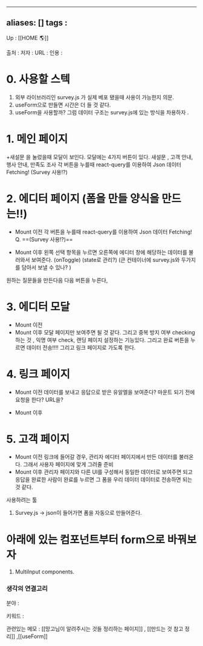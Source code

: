 

---
aliases: []
tags : 
---
Up : [[HOME 🌎]]

출처 :
저자 :
URL : 
인용 : 

# 0. 사용할 스텍 
1. 외부 라이브러리인 survey.js 가 실제 베포 됐을때 사용이 가능한지 의문. 
2. useForm으로 만들면 시간은 더 들 것 같다.
3. useForm을 사용할까? 그럼 데이터 구조는 survey.js에 있는  방식을 차용하자 .

# 1. 메인 페이지 
+새설문 을 눌렀을때 모달이 보인다.
모달에는 4가지 버튼이 있다. 
새설문 , 고객 안내, 행사 안내, 만족도 조사
각 버튼을 누를때 react-query를 이용하여 Json 데이터 Fetching! (Survey 사용!?)


# 2. 에디터 페이지 (폼을 만들 양식을 만드는!!)
- Mount 이전 
각 버튼을 누를때 react-query를 이용하여 Json 데이터 Fetching! Q. ==(Survey 사용!?)==

- Mount 이후 
왼쪽 선택 항목을 누르면 오른쪽에 에디터 창에 해당하는 데이터를 불러와서 보여준다. (onToggle) (state로 관리?) (큰 컨테이너에 survey.js와 두가지를 담아서 보낼 수 있나? )

원하는 질문들을 만든다음 다음 버튼을 누른다, 

# 3. 에디터 모달
- Mount 이전 
- Mount 이후
	모달 페이지만 보여주면 될 것 같다. 그리고 중복 방지 여부 checking 하는 것 , 익명 여부 check, 랜딩 페이지 설정하는 기능있다.
	그리고 완료 버튼을 누르면 데이터 전송!!!!
	그리고 링크 페이지로 가도록 한다. 

# 4. 링크 페이지
- Mount 이전
데이터를 보내고 응답으로 받은 유알엘을 보여준다? 마운트 되기 전에 요청을 한다? URL을? 

- Mount 이후 

# 5. 고객 페이지
- Mount 이전
링크에 들어갈 경우,  관리자 에디터 페이지에서 만든 데이터를 불러온다. 그래서 사용자 페이지에 맞게 그려줄 준비
- Mount 이후
관리자 페이지와 다른 UI를 구성해서 동일한 데이터로 보여주면 되고 응답을 완료한 사람이 완료를 누르면
그 폼을 우리 데이터 데이터로 전송하면 되는 것 같다. 


사용하려는 툴

1. Survey.js 
-> json이 들어가면 폼을 자동으로 만들어준다. 



# 아래에 있는 컴포넌트부터 form으로 바꿔보자
1. MultiInput components.




### 생각의 연결고리
분야 :

키워드 :

관련있는 메모 : [[망고님이 알려주시는 것들 정리하는 페이지]] , [[만드는 것 참고 정리]] ,[[useForm]]

